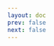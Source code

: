 ```yaml
---
layout: doc
prev: false
next: false
---
```


<CustomItemBox :item="{
  name: '破碎的史莱姆眼珠',
  icon: '/wiki/item/slime_eye.png',
  type: '素材',
  description: '',
  params: {
    stack: 10,
    durability: -1 
  },
  obtain: {
    found: [],
    npc: [],
    shop: [],
    gardening: []
  }
}" />
